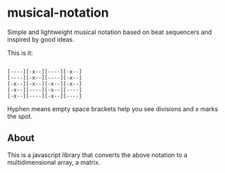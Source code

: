 # musical-notation
Simple and lightweight musical notation based on beat sequencers and inspired by good ideas.

This is it:

```

[----][-x--][----][-x--]
[----][-x--][----][-x--]
[-x--][-x--][-x--][-x--]
[-x--][----][-x--][----]
[-x--][----][-x--][----]

```

Hyphen means empty space
brackets help you see divisions
and x marks the spot.

## About

This is a javascript library that converts the above notation to a multidimensional array, a matrix.
